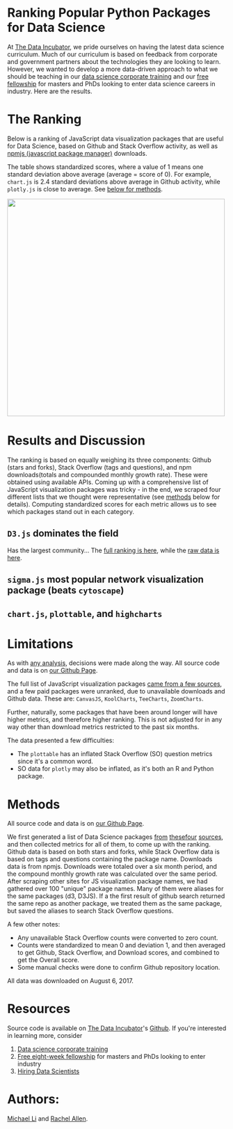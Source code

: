 # Ranking Popular Python Packages for Data Science

At [The Data Incubator](https://www.thedataincubator.com/), we pride ourselves
on having the latest data science curriculum.  Much of our curriculum is based
on feedback from corporate and government partners about the technologies they
are looking to learn.  However, we wanted to develop a more data-driven
approach to what we should be teaching in our
[data science corporate training](https://www.thedataincubator.com/training.html) and
our [free fellowship](https://www.thedataincubator.com/fellowship.html) for
masters and PhDs looking to enter data science careers in industry.  Here are
the results.

# The Ranking

Below is a ranking of JavaScript data visualization packages that are useful 
for Data Science, based on Github and Stack Overflow activity, as well
as [npmjs (javascript package manager)](https://www.npmjs.com/) downloads.

The table shows standardized scores, where a value of 1 means one standard
deviation above average (average = score of 0). For example, `chart.js` is 2.4
standard deviations above average in Github activity, while
`plotly.js` is close to average. See [below for methods](#Methods).

<img src="img/js-viz-rank.png" width=500px></img>

# Results and Discussion

The ranking is based on equally weighing its three components: Github (stars
and forks), Stack Overflow (tags and questions), and npm downloads(totals and 
compounded monthly growth rate). These were obtained using available APIs. 
Coming up with a comprehensive list of JavaScript visualization packages was 
tricky - in the end, we scraped four different lists that we thought were 
representative (see [methods](#Methods) below for details). Computing standardized 
scores for each metric allows us to see which packages stand out in each category.

## `D3.js` dominates the field

Has the largest community...
The [full ranking is here](output/js_viz_final_Rankings.csv), while
the [raw data is here](output/js_viz_data.csv).

## `sigma.js` most popular network visualization package (beats `cytoscape`)

## `chart.js`, `plottable`, and `highcharts` 


# Limitations

As with [any analysis](https://twitter.com/benhamner/status/732392995610198016),
decisions were made along the way. All source code and data is on [our Github Page](https://github.com/thedataincubator/data-science-blogs).

The full list of JavaScript visualization packages [came from a few sources](#Methods),
and a few paid packages were unranked, due to unavailable downloads and Github
data. These are: `CanvasJS`, `KoolCharts`, `TeeCharts`, `ZoomCharts`. 

Further, naturally, some packages that have been around longer will have higher
metrics, and therefore higher ranking. This is not adjusted for in any way other than
download metrics restricted to the past six months.

The data presented a few difficulties:

* The `plottable` has an inflated Stack Overflow (SO) question metrics since 
  it's a common word.
* SO data for `plotly` may also be inflated, as it's both an R and Python
  package.


# Methods

All source code and data is on [our Github Page](https://github.com/thedataincubator/data-science-blogs).

We first generated a list of Data Science packages
[from](https://github.com/showcases/data-visualization?s=language) [these](https://en.wikipedia.org/wiki/Comparison_of_JavaScript_charting_frameworks)[four](https://cssauthor.com/javascript-charting-libraries/) [sources](http://socialcompare.com/en/comparison/javascript-graphs-and-charts-libraries),
and then collected metrics for all of them, to come up with the ranking. 
Github data is based on both stars and forks, while Stack Overflow data is based
on tags and questions containing the package name. Downloads data is from npmjs.
Downloads were totaled over a six month period, and the compound monthly growth rate
was calculated over the same period. 
After scraping other sites for JS visualization package names, we had gathered over 
100 "unique" package names. Many of them were aliases for the same packages (d3, D3JS).
If a the first result of github search returned the same repo as another package, we 
treated them as the same package, but saved the aliases to search Stack Overflow questions. 

A few other notes:

  * Any unavailable Stack Overflow counts were converted to zero count. 
  * Counts were standardized to mean 0 and deviation 1, and then averaged to
  get Github, Stack Overflow, and Download scores, and combined to get the Overall 
  score. 
  * Some manual checks were done to confirm Github repository location.

All data was downloaded on August 6, 2017.

# Resources
Source code is available
on
[The Data Incubator](https://www.thedataincubator.com/)'s
[Github](https://github.com/thedataincubator/data-science-blogs/).  If you're
interested in learning more, consider

1. [Data science corporate training](https://www.thedataincubator.com/training.html)
2. [Free eight-week fellowship](https://www.thedataincubator.com/fellowship.html) for masters and PhDs looking to enter industry
3. [Hiring Data Scientists](https://www.thedataincubator.com/hiring.html)

# Authors:
[Michael Li](https://github.com/tianhuil/) and [Rachel Allen](https://github.com/raykallen/).
